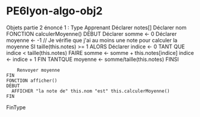 # PE6lyon-algo-obj2

Objets partie 2 énoncé 1 : 
Type Apprenant
    Déclarer notes[]
    Déclarer nom
    FONCTION calculerMoyenne()
    DÉBUT
        Déclarer somme <- 0
        Déclarer moyenne <- -1
        // Je vérifie que j'ai au moins une note pour calculer la moyenne
        SI taille(this.notes) >= 1 ALORS
            Déclarer indice <- 0
            TANT QUE indice < taille(this.notes) FAIRE
                somme <- somme + this.notes[indice]
                indice <- indice + 1
            FIN TANTQUE
            moyenne <- somme/taille(this.notes)
        FINSI

        Renvoyer moyenne
    FIN
    FONCTION afficher()
    DÉBUT
      AFFICHER "la note de" this.nom "est" this.calculerMoyenne()
    FIN
FinType
